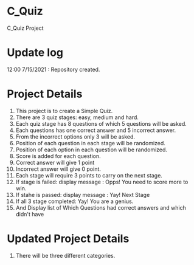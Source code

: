 # C_Quiz
C_Quiz Project


# Update log
12:00 7/15/2021 : Repository created.

# Project Details
  1. This project is to create a Simple Quiz.
  2. There are 3 quiz stages: easy, medium and hard.
  3. Each quiz stage has 8 questions of which 5 questions will be asked.
  4. Each questions has one correct answer and 5 incorrect answer.
  5. From the incorrect options only 3 will be asked.
  6. Position of each question in each stage will be randomized.
  7. Position of each option in each question will be randomized.
  8. Score is added for each question.
  9. Correct answer will give 1 point
  10. Incorrect answer will give 0 point.
  11. Each  stage will require 3 points to carry on the next stage.
  12. If stage is failed: display message : Opps! You need to score more to win.
  13. If stahe is passed: display message : Yay! Next Stage
  14. If all 3 stage completed: Yay! You are a genius.
  15. And Display list of Which Questions had correct answers and which didn't have 
# Updated Project Details
  1. There will be three different categories.
